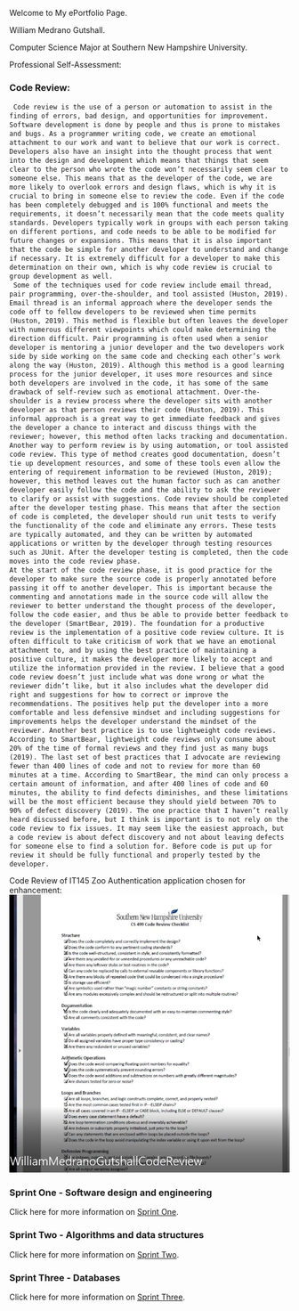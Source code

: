 Welcome to My ePortfolio Page.

William Medrano Gutshall.

Computer Science Major at Southern New Hampshire University.

Professional Self-Assessment:


### Code Review:
     Code review is the use of a person or automation to assist in the finding of errors, bad design, and opportunities for improvement. Software development is done by people and thus is prone to mistakes and bugs. As a programmer writing code, we create an emotional attachment to our work and want to believe that our work is correct. Developers also have an insight into the thought process that went into the design and development which means that things that seem clear to the person who wrote the code won’t necessarily seem clear to someone else. This means that as the developer of the code, we are more likely to overlook errors and design flaws, which is why it is crucial to bring in someone else to review the code. Even if the code has been completely debugged and is 100% functional and meets the requirements, it doesn’t necessarily mean that the code meets quality standards. Developers typically work in groups with each person taking on different portions, and code needs to be able to be modified for future changes or expansions. This means that it is also important that the code be simple for another developer to understand and change if necessary. It is extremely difficult for a developer to make this determination on their own, which is why code review is crucial to group development as well. 
     Some of the techniques used for code review include email thread, pair programming, over-the-shoulder, and tool assisted (Huston, 2019). Email thread is an informal approach where the developer sends the code off to fellow developers to be reviewed when time permits (Huston, 2019). This method is flexible but often leaves the developer with numerous different viewpoints which could make determining the direction difficult. Pair programming is often used when a senior developer is mentoring a junior developer and the two developers work side by side working on the same code and checking each other’s work along the way (Huston, 2019). Although this method is a good learning process for the junior developer, it uses more resources and since both developers are involved in the code, it has some of the same drawback of self-review such as emotional attachment. Over-the-shoulder is a review process where the developer sits with another developer as that person reviews their code (Huston, 2019). This informal approach is a great way to get immediate feedback and gives the developer a chance to interact and discuss things with the reviewer; however, this method often lacks tracking and documentation. Another way to perform review is by using automation, or tool assisted code review. This type of method creates good documentation, doesn’t tie up development resources, and some of these tools even allow the entering of requirement information to be reviewed (Huston, 2019); however, this method leaves out the human factor such as can another developer easily follow the code and the ability to ask the reviewer to clarify or assist with suggestions. Code review should be completed after the developer testing phase. This means that after the section of code is completed, the developer should run unit tests to verify the functionality of the code and eliminate any errors. These tests are typically automated, and they can be written by automated applications or written by the developer through testing resources such as JUnit. After the developer testing is completed, then the code moves into the code review phase. 
	At the start of the code review phase, it is good practice for the developer to make sure the source code is properly annotated before passing it off to another developer. This is important because the commenting and annotations made in the source code will allow the reviewer to better understand the thought process of the developer, follow the code easier, and thus be able to provide better feedback to the developer (SmartBear, 2019). The foundation for a productive review is the implementation of a positive code review culture. It is often difficult to take criticism of work that we have an emotional attachment to, and by using the best practice of maintaining a positive culture, it makes the developer more likely to accept and utilize the information provided in the review. I believe that a good code review doesn’t just include what was done wrong or what the reviewer didn’t like, but it also includes what the developer did right and suggestions for how to correct or improve the recommendations. The positives help put the developer into a more comfortable and less defensive mindset and including suggestions for improvements helps the developer understand the mindset of the reviewer. Another best practice is to use lightweight code reviews. According to SmartBear, lightweight code reviews only consume about 20% of the time of formal reviews and they find just as many bugs (2019). The last set of best practices that I advocate are reviewing fewer than 400 lines of code and not to review for more than 60 minutes at a time. According to SmartBear, the mind can only process a certain amount of information, and after 400 lines of code and 60 minutes, the ability to find defects diminishes, and these limitations will be the most efficient because they should yield between 70% to 90% of defect discovery (2019). The one practice that I haven’t really heard discussed before, but I think is important is to not rely on the code review to fix issues. It may seem like the easiest approach, but a code review is about defect discovery and not about leaving defects for someone else to find a solution for. Before code is put up for review it should be fully functional and properly tested by the developer. 


Code Review of IT145 Zoo Authentication application chosen for enhancement:
[![William Medrano Gutshall Code Review](https://github.com/WilliamMedranoGutshall/BigDawg.github.io/blob/master/CodeReviewSnip.JPG)](https://youtu.be/ptY4YaHSm0g "WilliamMedranoGutshallCodeReview")



### Sprint One - Software design and engineering

Click here for more information on [Sprint One](https://github.com/WilliamMedranoGutshall/BigDawg.github.io/blob/master/SprintOne.md).

### Sprint Two - Algorithms and data structures

Click here for more information on [Sprint Two](https://github.com/WilliamMedranoGutshall/BigDawg.github.io/blob/master/SprintTwo.md).

### Sprint Three - Databases

Click here for more information on [Sprint Three](https://github.com/WilliamMedranoGutshall/BigDawg.github.io/blob/master/SprintThree.md).



